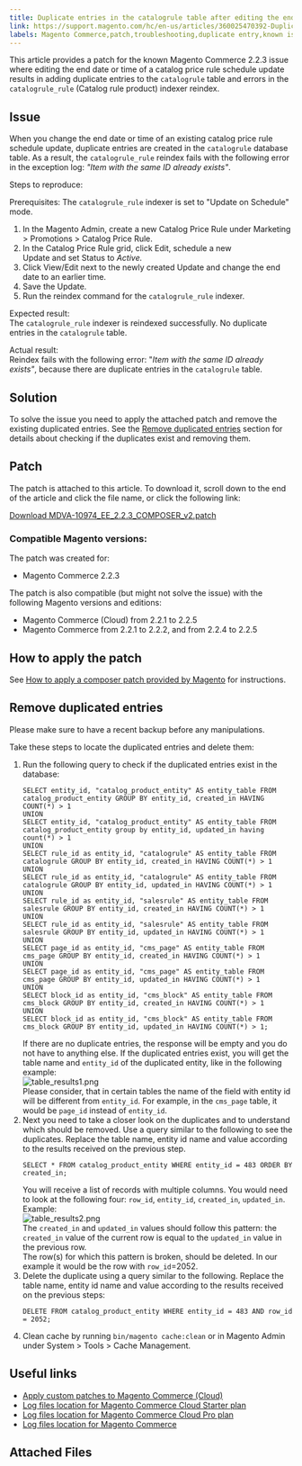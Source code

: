 ```yaml
---
title: Duplicate entries in the catalogrule table after editing the end date of a schedule update
link: https://support.magento.com/hc/en-us/articles/360025470392-Duplicate-entries-in-the-catalogrule-table-after-editing-the-end-date-of-a-schedule-update
labels: Magento Commerce,patch,troubleshooting,duplicate entry,known issues,2.2.3
---
```


<p>This article provides a patch for the known Magento Commerce 2.2.3 issue where editing the end date or time of a catalog price rule schedule update results in adding duplicate entries to the <code>catalogrule</code> table and errors in the <code>catalogrule_rule</code> (Catalog rule product) indexer reindex.</p>
<h2>Issue</h2>
<p>When you change the end date or time of an existing catalog price rule schedule update, duplicate entries are created in the <code>catalogrule</code> database table. As a result, the <code>catalogrule_rule</code> reindex fails with the following error in the exception log: <em>"Item with the same ID already exists"</em>.</p>
<p>Steps to reproduce:</p>
<p>Prerequisites: The <code>catalogrule_rule</code> indexer is set to "Update on Schedule" mode.</p>
<ol>
<li>In the Magento Admin, create a new Catalog Price Rule under Marketing &gt; Promotions &gt; Catalog Price Rule.</li>
<li>In the Catalog Price Rule grid, click Edit, schedule a new Update and set Status to <em>Active.</em>
</li>
<li>Click View/Edit next to the newly created Update and change the end date to an earlier time.</li>
<li>Save the Update.</li>
<li>Run the reindex command for the <code>catalogrule_rule</code> indexer.</li>
</ol>
<p>Expected result:<br/> The <code>catalogrule_rule</code> indexer is reindexed successfully. No duplicate entries in the <code>catalogrule</code> table.</p>
<p>Actual result:<br/> Reindex fails with the following error: "<em>Item with the same ID already exists"</em>, because there are duplicate entries in the <code>catalogrule</code> table.</p>
<h2>Solution</h2>
<p>To solve the issue you need to apply the attached patch and remove the existing duplicated entries. See the <a href="#remove">Remove duplicated entries</a> section for details about checking if the duplicates exist and removing them.</p>
<h2>Patch</h2>
<p>The patch is attached to this article. To download it, scroll down to the end of the article and click the file name, or click the following link:</p>
<p><a href="https://support.magento.com/hc/en-us/article_attachments/360024568111/MDVA-10974_EE_2.2.3_COMPOSER_v2.patch">Download MDVA-10974_EE_2.2.3_COMPOSER_v2.patch</a></p>
<h3>Compatible Magento versions:</h3>
<p>The patch was created for:</p>
<ul>
<li>Magento Commerce 2.2.3</li>
</ul>
<p>The patch is also compatible (but might not solve the issue) with the following Magento versions and editions:</p>
<ul>
<li>Magento Commerce (Cloud) from 2.2.1 to 2.2.5</li>
<li>Magento Commerce from 2.2.1 to 2.2.2, and from 2.2.4 to 2.2.5</li>
</ul>
<h2>How to apply the patch</h2>
<p>See <a href="https://support.magento.com/hc/en-us/articles/360028367731">How to apply a composer patch provided by Magento</a> for instructions.</p>
<h2>Remove duplicated entries</h2>
<p class="info">Please make sure to have a recent backup before any manipulations.</p>
<p>Take these steps to locate the duplicated entries and delete them:</p>
<ol>
<li>Run the following query to check if the duplicated entries exist in the database:
<pre><code class="language-sql">SELECT entity_id, "catalog_product_entity" AS entity_table FROM catalog_product_entity GROUP BY entity_id, created_in HAVING COUNT(*) &gt; 1
UNION
SELECT entity_id, "catalog_product_entity" AS entity_table FROM catalog_product_entity group by entity_id, updated_in having count(*) &gt; 1
UNION
SELECT rule_id as entity_id, "catalogrule" AS entity_table FROM catalogrule GROUP BY entity_id, created_in HAVING COUNT(*) &gt; 1
UNION
SELECT rule_id as entity_id, "catalogrule" AS entity_table FROM catalogrule GROUP BY entity_id, updated_in HAVING COUNT(*) &gt; 1
UNION
SELECT rule_id as entity_id, "salesrule" AS entity_table FROM salesrule GROUP BY entity_id, created_in HAVING COUNT(*) &gt; 1
UNION
SELECT rule_id as entity_id, "salesrule" AS entity_table FROM salesrule GROUP BY entity_id, updated_in HAVING COUNT(*) &gt; 1
UNION
SELECT page_id as entity_id, "cms_page" AS entity_table FROM cms_page GROUP BY entity_id, created_in HAVING COUNT(*) &gt; 1
UNION
SELECT page_id as entity_id, "cms_page" AS entity_table FROM cms_page GROUP BY entity_id, updated_in HAVING COUNT(*) &gt; 1
UNION
SELECT block_id as entity_id, "cms_block" AS entity_table FROM cms_block GROUP BY entity_id, created_in HAVING COUNT(*) &gt; 1
UNION
SELECT block_id as entity_id, "cms_block" AS entity_table FROM cms_block GROUP BY entity_id, updated_in HAVING COUNT(*) &gt; 1;</code></pre>
If there are no duplicate entries, the response will be empty and you do not have to anything else. If the duplicated entries exist, you will get the table name and <code>entity_id</code> of the duplicated entity, like in the following example:<br/> <img alt="table_results1.png" src="https://support.magento.com/hc/article_attachments/360026034852/table_results1.png"/><br/> Please consider, that in certain tables the name of the field with entity id will be different from <code>entity_id</code>. For example, in the <code>cms_page</code> table, it would be <code>page_id</code> instead of <code>entity_id</code>.</li>
<li>Next you need to take a closer look on the duplicates and to understand which should be removed. Use a query similar to the following to see the duplicates. Replace the table name, entity id name and value according to the results received on the previous step.
<pre><code class="language-sql">SELECT * FROM catalog_product_entity WHERE entity_id = 483 ORDER BY created_in;</code></pre>
You will receive a list of records with multiple columns. You would need to look at the following four: <code>row_id</code>, <code>entity_id</code>, <code>created_in</code>, <code>updated_in</code>. Example:<br/> <img alt="table_results2.png" src="https://support.magento.com/hc/article_attachments/360026034332/table_results2.png"/><br/> The <code>created_in</code> and <code>updated_in</code> values should follow this pattern: the <code>created_in</code> value of the current row is equal to the <code>updated_in</code> value in the previous row.<br/> The row(s) for which this pattern is broken, should be deleted. In our example it would be the row with <code>row_id</code>=2052.</li>
<li>Delete the duplicate using a query similar to the following. Replace the table name, entity id name and value according to the results received on the previous steps:
<pre><code class="language-sql">DELETE FROM catalog_product_entity WHERE entity_id = 483 AND row_id = 2052;</code></pre>
</li>
<li>Clean cache by running <code class="language-bash">bin/magento cache:clean</code> or in Magento Admin under System &gt; Tools &gt; Cache Management.</li>
</ol>
<h2>Useful links</h2>
<ul>
<li><a href="https://devdocs.magento.com/guides/v2.3/cloud/project/project-patch.html">Apply custom patches to Magento Commerce (Cloud)</a></li>
<li><a href="https://support.magento.com/hc/en-us/articles/360020127552">Log files location for Magento Commerce Cloud Starter plan</a></li>
<li><a href="https://support.magento.com/hc/en-us/articles/360000318834">Log files location for Magento Commerce Cloud Pro plan</a></li>
<li><a href="https://devdocs.magento.com/guides/v2.3/cloud/trouble/environments-logs.html">Log files location for Magento Commerce</a></li>
</ul>
<h2>Attached Files</h2>